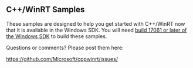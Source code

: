 ## C++/WinRT Samples

These samples are designed to help you get started with C++/WinRT now that it is available in the Windows SDK. You will need [build 17061 or later of the Windows SDK](https://www.microsoft.com/en-us/software-download/windowsinsiderpreviewSDK) to build these samples.

Questions or comments? Please post them here:

https://github.com/Microsoft/cppwinrt/issues/
